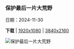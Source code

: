 ### 保护最后一片大荒野

日期：2024-11-30

**下载**  |  [1920x1080](https://cn.bing.com/th?id=OHR.IcebergsAntarctica_ZH-CN2942178295_1920x1080.jpg)  |  [3840x2160](https://cn.bing.com/th?id=OHR.IcebergsAntarctica_ZH-CN2942178295_UHD.jpg)

![保护最后一片大荒野](https://cn.bing.com/th?id=OHR.IcebergsAntarctica_ZH-CN2942178295_1920x1080.jpg "南极洲的冰山 (© Art Wolfe/DanitaDelimont.com)")

